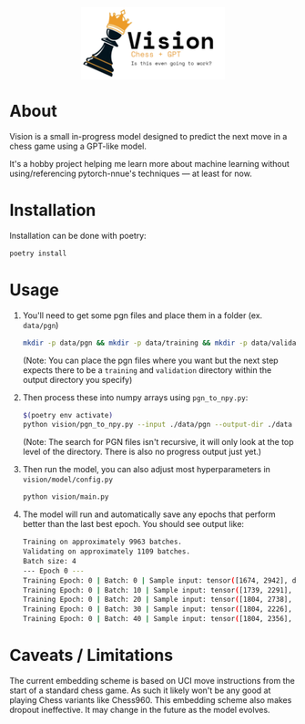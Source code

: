 <img src="./extra/vision-logo.png" alt="Vision Chess Logo" width=300 style="display:block; margin: auto; width: 50%"></img>

# About
Vision is a small in-progress model designed to predict the next move in a chess game using a GPT-like model.

It's a hobby project helping me learn more about machine learning without using/referencing pytorch-nnue's techniques — at least for now.

# Installation
Installation can be done with poetry:

```bash
poetry install
```

# Usage
1. You'll need to get some pgn files and place them in a folder (ex. `data/pgn`)

    ```bash
    mkdir -p data/pgn && mkdir -p data/training && mkdir -p data/validation
    ```
    (Note: You can place the pgn files where you want but the next step expects there to be a `training` and `validation` directory within the output directory you specify)

2. Then process these into numpy arrays using `pgn_to_npy.py`:

    ```bash
    $(poetry env activate)
    python vision/pgn_to_npy.py --input ./data/pgn --output-dir ./data
    ```
    (Note: The search for PGN files isn't recursive, it will only look at the top level of the directory. There is also no progress output just yet.)
    

3. Then run the model, you can also adjust most hyperparameters in `vision/model/config.py`

    ```bash
    python vision/main.py
    ```

4. The model will run and automatically save any epochs that perform better than the last best epoch. You should see output like:

    ```bash
    Training on approximately 9963 batches.
    Validating on approximately 1109 batches.
    Batch size: 4
    --- Epoch 0 ---
    Training Epoch: 0 | Batch: 0 | Sample input: tensor([1674, 2942], device='mps:0') | Running Loss: 8.81575 | Running Perplexity: 6739.52930
    Training Epoch: 0 | Batch: 10 | Sample input: tensor([1739, 2291], device='mps:0') | Running Loss: 5.41107 | Running Perplexity: 223.87140
    Training Epoch: 0 | Batch: 20 | Sample input: tensor([1804, 2738], device='mps:0') | Running Loss: 4.52343 | Running Perplexity: 92.15147
    Training Epoch: 0 | Batch: 30 | Sample input: tensor([1804, 2226], device='mps:0') | Running Loss: 3.94177 | Running Perplexity: 51.50982
    Training Epoch: 0 | Batch: 40 | Sample input: tensor([1804, 2356], device='mps:0') | Running Loss: 3.67486 | Running Perplexity: 39.44297
    ```

# Caveats / Limitations

The current embedding scheme is based on UCI move instructions from the start of a standard chess game. As such it likely won't be any good at playing Chess variants like Chess960. This embedding scheme also makes dropout ineffective. It may change in the future as the model evolves.